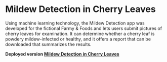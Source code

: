 # **Mildew Detection in Cherry Leaves**

Using machine learning technology, the Mildew Detection app was developed for the fictional Farmy & Foods and lets users submit pictures of cherry leaves for examination. It can determine whether a cherry leaf is powdery mildew-infected or healthy, and it offers a report that can be downloaded that summarizes the results.

**Deployed version [Mildew Detection in Cherry Leaves](https://milestone-project-mildew-detection-in-cl6x.onrender.com)**

